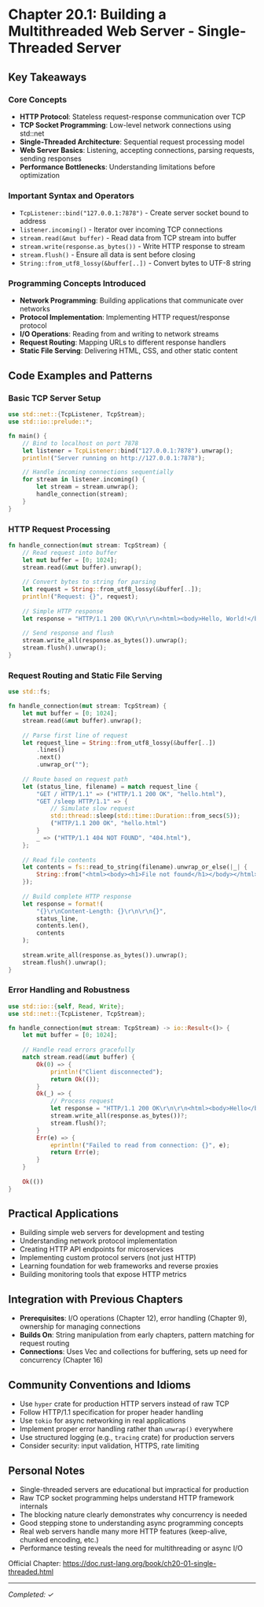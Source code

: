 # Chapter 20.1: Building a Multithreaded Web Server - Single-Threaded Server

## Key Takeaways

### Core Concepts
- **HTTP Protocol**: Stateless request-response communication over TCP
- **TCP Socket Programming**: Low-level network connections using std::net
- **Single-Threaded Architecture**: Sequential request processing model
- **Web Server Basics**: Listening, accepting connections, parsing requests, sending responses
- **Performance Bottlenecks**: Understanding limitations before optimization

### Important Syntax and Operators
- `TcpListener::bind("127.0.0.1:7878")` - Create server socket bound to address
- `listener.incoming()` - Iterator over incoming TCP connections
- `stream.read(&mut buffer)` - Read data from TCP stream into buffer
- `stream.write(response.as_bytes())` - Write HTTP response to stream
- `stream.flush()` - Ensure all data is sent before closing
- `String::from_utf8_lossy(&buffer[..])` - Convert bytes to UTF-8 string

### Programming Concepts Introduced
- **Network Programming**: Building applications that communicate over networks
- **Protocol Implementation**: Implementing HTTP request/response protocol
- **I/O Operations**: Reading from and writing to network streams
- **Request Routing**: Mapping URLs to different response handlers
- **Static File Serving**: Delivering HTML, CSS, and other static content

## Code Examples and Patterns

### Basic TCP Server Setup
```rust
use std::net::{TcpListener, TcpStream};
use std::io::prelude::*;

fn main() {
    // Bind to localhost on port 7878
    let listener = TcpListener::bind("127.0.0.1:7878").unwrap();
    println!("Server running on http://127.0.0.1:7878");

    // Handle incoming connections sequentially
    for stream in listener.incoming() {
        let stream = stream.unwrap();
        handle_connection(stream);
    }
}
```

### HTTP Request Processing
```rust
fn handle_connection(mut stream: TcpStream) {
    // Read request into buffer
    let mut buffer = [0; 1024];
    stream.read(&mut buffer).unwrap();
    
    // Convert bytes to string for parsing
    let request = String::from_utf8_lossy(&buffer[..]);
    println!("Request: {}", request);
    
    // Simple HTTP response
    let response = "HTTP/1.1 200 OK\r\n\r\n<html><body>Hello, World!</body></html>";
    
    // Send response and flush
    stream.write_all(response.as_bytes()).unwrap();
    stream.flush().unwrap();
}
```

### Request Routing and Static File Serving
```rust
use std::fs;

fn handle_connection(mut stream: TcpStream) {
    let mut buffer = [0; 1024];
    stream.read(&mut buffer).unwrap();
    
    // Parse first line of request
    let request_line = String::from_utf8_lossy(&buffer[..])
        .lines()
        .next()
        .unwrap_or("");
    
    // Route based on request path
    let (status_line, filename) = match request_line {
        "GET / HTTP/1.1" => ("HTTP/1.1 200 OK", "hello.html"),
        "GET /sleep HTTP/1.1" => {
            // Simulate slow request
            std::thread::sleep(std::time::Duration::from_secs(5));
            ("HTTP/1.1 200 OK", "hello.html")
        }
        _ => ("HTTP/1.1 404 NOT FOUND", "404.html"),
    };
    
    // Read file contents
    let contents = fs::read_to_string(filename).unwrap_or_else(|_| {
        String::from("<html><body><h1>File not found</h1></body></html>")
    });
    
    // Build complete HTTP response
    let response = format!(
        "{}\r\nContent-Length: {}\r\n\r\n{}",
        status_line,
        contents.len(),
        contents
    );
    
    stream.write_all(response.as_bytes()).unwrap();
    stream.flush().unwrap();
}
```

### Error Handling and Robustness
```rust
use std::io::{self, Read, Write};
use std::net::{TcpListener, TcpStream};

fn handle_connection(mut stream: TcpStream) -> io::Result<()> {
    let mut buffer = [0; 1024];
    
    // Handle read errors gracefully
    match stream.read(&mut buffer) {
        Ok(0) => {
            println!("Client disconnected");
            return Ok(());
        }
        Ok(_) => {
            // Process request
            let response = "HTTP/1.1 200 OK\r\n\r\n<html><body>Hello</body></html>";
            stream.write_all(response.as_bytes())?;
            stream.flush()?;
        }
        Err(e) => {
            eprintln!("Failed to read from connection: {}", e);
            return Err(e);
        }
    }
    
    Ok(())
}
```

## Practical Applications
- Building simple web servers for development and testing
- Understanding network protocol implementation
- Creating HTTP API endpoints for microservices
- Implementing custom protocol servers (not just HTTP)
- Learning foundation for web frameworks and reverse proxies
- Building monitoring tools that expose HTTP metrics

## Integration with Previous Chapters
- **Prerequisites**: I/O operations (Chapter 12), error handling (Chapter 9), ownership for managing connections
- **Builds On**: String manipulation from early chapters, pattern matching for request routing
- **Connections**: Uses Vec and collections for buffering, sets up need for concurrency (Chapter 16)

## Community Conventions and Idioms
- Use `hyper` crate for production HTTP servers instead of raw TCP
- Follow HTTP/1.1 specification for proper header handling
- Use `tokio` for async networking in real applications
- Implement proper error handling rather than `unwrap()` everywhere
- Use structured logging (e.g., `tracing` crate) for production servers
- Consider security: input validation, HTTPS, rate limiting

## Personal Notes
- Single-threaded servers are educational but impractical for production
- Raw TCP socket programming helps understand HTTP framework internals
- The blocking nature clearly demonstrates why concurrency is needed
- Good stepping stone to understanding async programming concepts
- Real web servers handle many more HTTP features (keep-alive, chunked encoding, etc.)
- Performance testing reveals the need for multithreading or async I/O

Official Chapter: https://doc.rust-lang.org/book/ch20-01-single-threaded.html

---
*Completed: ✓*